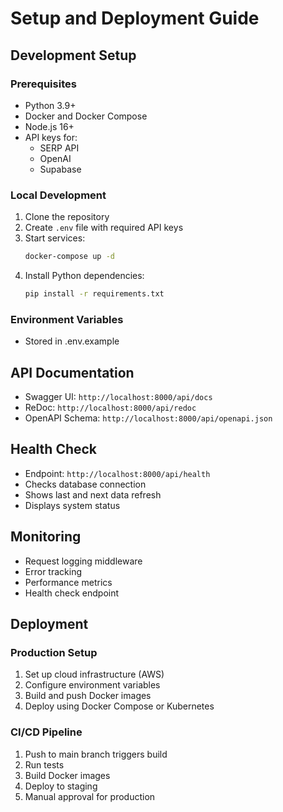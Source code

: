 # Setup and Deployment Guide

## Development Setup

### Prerequisites
- Python 3.9+
- Docker and Docker Compose
- Node.js 16+
- API keys for:
  - SERP API
  - OpenAI
  - Supabase

### Local Development
1. Clone the repository
2. Create `.env` file with required API keys
3. Start services:
   ```bash
   docker-compose up -d
   ```
4. Install Python dependencies:
   ```bash
   pip install -r requirements.txt
   ```

### Environment Variables
- Stored in .env.example

## API Documentation
- Swagger UI: `http://localhost:8000/api/docs`
- ReDoc: `http://localhost:8000/api/redoc`
- OpenAPI Schema: `http://localhost:8000/api/openapi.json`

## Health Check
- Endpoint: `http://localhost:8000/api/health`
- Checks database connection
- Shows last and next data refresh
- Displays system status

## Monitoring
- Request logging middleware
- Error tracking
- Performance metrics
- Health check endpoint

## Deployment

### Production Setup
1. Set up cloud infrastructure (AWS)
2. Configure environment variables
3. Build and push Docker images
4. Deploy using Docker Compose or Kubernetes

### CI/CD Pipeline
1. Push to main branch triggers build
2. Run tests
3. Build Docker images
4. Deploy to staging
5. Manual approval for production 